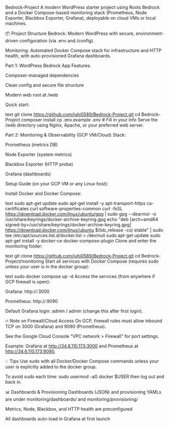 Bedrock-Project
A modern WordPress starter project using Roots Bedrock and a Docker Compose-based monitoring stack (Prometheus, Node Exporter, Blackbox Exporter, Grafana), deployable on cloud VMs or local machines.

📦 Project Structure
Bedrock: Modern WordPress with secure, environment-driven configuration (via .env and /config).

Monitoring: Automated Docker Compose stack for infrastructure and HTTP health, with auto-provisioned Grafana dashboards.

Part 1: WordPress Bedrock App
Features:

Composer-managed dependencies

Clean config and secure file structure

Modern web root at /web

Quick start:

text
git clone https://github.com/juhi0589/Bedrock-Project.git
cd Bedrock-Project
composer install
cp .env.example .env  # Fill in your info
Serve the /web directory using Nginx, Apache, or your preferred web server.

Part 2: Monitoring & Observability (GCP VM/Cloud)
Stack:

Prometheus (metrics DB)

Node Exporter (system metrics)

Blackbox Exporter (HTTP probe)

Grafana (dashboards)

Setup Guide (on your GCP VM or any Linux host):

Install Docker and Docker Compose:

text
sudo apt-get update
sudo apt-get install -y apt-transport-https ca-certificates curl software-properties-common
curl -fsSL https://download.docker.com/linux/ubuntu/gpg | sudo gpg --dearmor -o /usr/share/keyrings/docker-archive-keyring.gpg
echo "deb [arch=amd64 signed-by=/usr/share/keyrings/docker-archive-keyring.gpg] https://download.docker.com/linux/ubuntu $(lsb_release -cs) stable" | sudo tee /etc/apt/sources.list.d/docker.list > /dev/null
sudo apt-get update
sudo apt-get install -y docker-ce docker-compose-plugin
Clone and enter the monitoring folder:

text
git clone https://github.com/juhi0589/Bedrock-Project.git
cd Bedrock-Project/monitoring
Start all services with Docker Compose (requires sudo unless your user is in the docker group):

text
sudo docker compose up -d
Access the services (from anywhere if GCP firewall is open):

Grafana: http://<VM-IP>:3000

Prometheus: http://<VM-IP>:9090

Default Grafana login: admin / admin (change this after first login).

🔥 Note on Firewall/Cloud Access
On GCP, firewall rules must allow inbound TCP on 3000 (Grafana) and 9090 (Prometheus).

See the Google Cloud Console "VPC network > Firewall" for port settings.

Example: Grafana at http://34.6.110.173:3000 and Prometheus at http://34.6.110.173:9090.

💡 Tips
Use sudo with all Docker/Docker Compose commands unless your user is explicitly added to the docker group.

To avoid sudo each time: sudo usermod -aG docker $USER then log out and back in.

📊 Dashboards & Provisioning
Dashboards (JSON) and provisioning YAMLs are under monitoring/dashboards/ and monitoring/provisioning/

Metrics, Node, Blackbox, and HTTP health are preconfigured

All dashboards auto-load in Grafana at first launch
